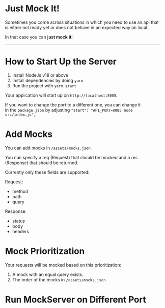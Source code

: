 # Just Mock It!

Sometimes you come across situations in which you need to use an 
api that is either not ready yet or does not behave in an expected way on local.

In that case you can **just mock it**!

---------

# How to Start Up the Server
1. Install NodeJs v18 or above
2. Install dependencies by doing `yarn`
3. Run the project with `yarn start`

Your application will start up on `http://localhost:8085`.

If you want to change the port to a different one, you can change it  
in the `package.json` by adjusting `"start": "API_PORT=8085 node src/index.js",`

# Add Mocks
You can add mocks in `/assets/mocks.json`.

You can specify a req (Request) that should be mocked and a res (Response) that should be returned.

Currently only these fields are supported:

Request:
- method
- path
- query

Response:
- status
- body
- headers

# Mock Prioritization
Your requests will be mocked based on this prioritization:
1. A mock with an equal query exists.
2. The order of the mocks in `/assets/mocks.json`

# Run MockServer on Different Port
